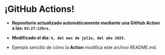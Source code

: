 # ¡GitHub Actions!
* **Repositorio actualizado automáticamente mediante una GitHub Action a las: `03:27:13hrs.`**
* **Modificado el día: `4, del mes de julio, del año 2025.`**

* Ejemplo sencillo de cómo la **Action** modifica este archivo README.md.
